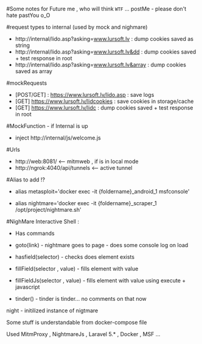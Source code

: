 #Some notes for Future me , who will think `WTF` ... postMe - please don't hate pastYou o_O

#request types to internal (used by mock and nighmare)
- http://internal/lido.asp?asking=www.lursoft.lv : dump cookies saved as string
- http://internal/lido.asp?asking=www.lursoft.lv&dd  : dump cookies saved + test response in root
- http://internal/lido.asp?asking=www.lursoft.lv&array  : dump cookies saved as array

#mockRequests
- [POST/GET] : https://www.lursoft.lv/lido.asp : save logs
- [GET] https://www.lursoft.lv/lidcookies : save cookies in storage/cache
- [GET] https://www.lursoft.lv/lidc : dump cookies saved + test response in root

#MockFunction - if Internal is up 
- inject http://internal/js/welcome.js

#Urls
- http://web:8081/ <-- mitmweb , if is in local mode
- http://ngrok:4040/api/tunnels <-- active tunnel


#Alias to add !?
- alias metasploit='docker exec -it {foldername}_android_1 msfconsole'


- alias nightmare='docker exec -it {foldername}_scraper_1 /opt/project/nightmare.sh'

#NighMare Interactive Shell :
- Has commands

- goto(link) - nightmare goes to page - does some console log on load
- hasfield(selector) - checks does element exists
- fillField(selector , value) - fills element with value
- fillFieldJs(selector , value) - fills element with value using execute + javascript
- tinder() - tinder is tinder... no comments on that now

night - initilized instance of nigtmare


Some stuff is understandable from docker-compose file

Used MitmProxy , NightmareJs , Laravel 5.* , Docker , MSF ... 
